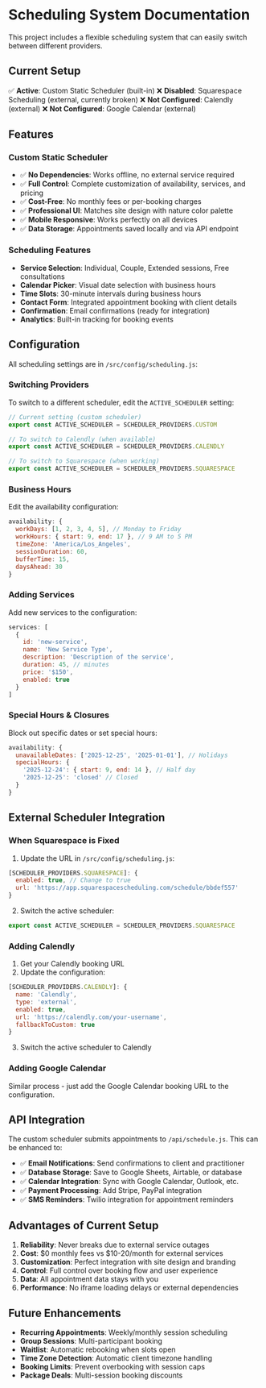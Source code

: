 # Scheduling System Documentation

This project includes a flexible scheduling system that can easily switch between different providers.

## Current Setup

✅ **Active**: Custom Static Scheduler (built-in)
❌ **Disabled**: Squarespace Scheduling (external, currently broken)
❌ **Not Configured**: Calendly (external)
❌ **Not Configured**: Google Calendar (external)

## Features

### Custom Static Scheduler
- ✅ **No Dependencies**: Works offline, no external service required
- ✅ **Full Control**: Complete customization of availability, services, and pricing
- ✅ **Cost-Free**: No monthly fees or per-booking charges
- ✅ **Professional UI**: Matches site design with nature color palette
- ✅ **Mobile Responsive**: Works perfectly on all devices
- ✅ **Data Storage**: Appointments saved locally and via API endpoint

### Scheduling Features
- **Service Selection**: Individual, Couple, Extended sessions, Free consultations
- **Calendar Picker**: Visual date selection with business hours
- **Time Slots**: 30-minute intervals during business hours
- **Contact Form**: Integrated appointment booking with client details
- **Confirmation**: Email confirmations (ready for integration)
- **Analytics**: Built-in tracking for booking events

## Configuration

All scheduling settings are in `/src/config/scheduling.js`:

### Switching Providers

To switch to a different scheduler, edit the `ACTIVE_SCHEDULER` setting:

```javascript
// Current setting (custom scheduler)
export const ACTIVE_SCHEDULER = SCHEDULER_PROVIDERS.CUSTOM

// To switch to Calendly (when available)
export const ACTIVE_SCHEDULER = SCHEDULER_PROVIDERS.CALENDLY

// To switch to Squarespace (when working)
export const ACTIVE_SCHEDULER = SCHEDULER_PROVIDERS.SQUARESPACE
```

### Business Hours

Edit the availability configuration:

```javascript
availability: {
  workDays: [1, 2, 3, 4, 5], // Monday to Friday
  workHours: { start: 9, end: 17 }, // 9 AM to 5 PM
  timeZone: 'America/Los_Angeles',
  sessionDuration: 60,
  bufferTime: 15,
  daysAhead: 30
}
```

### Adding Services

Add new services to the configuration:

```javascript
services: [
  {
    id: 'new-service',
    name: 'New Service Type',
    description: 'Description of the service',
    duration: 45, // minutes
    price: '$150',
    enabled: true
  }
]
```

### Special Hours & Closures

Block out specific dates or set special hours:

```javascript
availability: {
  unavailableDates: ['2025-12-25', '2025-01-01'], // Holidays
  specialHours: {
    '2025-12-24': { start: 9, end: 14 }, // Half day
    '2025-12-25': 'closed' // Closed
  }
}
```

## External Scheduler Integration

### When Squarespace is Fixed

1. Update the URL in `/src/config/scheduling.js`:
```javascript
[SCHEDULER_PROVIDERS.SQUARESPACE]: {
  enabled: true, // Change to true
  url: 'https://app.squarespacescheduling.com/schedule/bbdef557'
}
```

2. Switch the active scheduler:
```javascript
export const ACTIVE_SCHEDULER = SCHEDULER_PROVIDERS.SQUARESPACE
```

### Adding Calendly

1. Get your Calendly booking URL
2. Update the configuration:
```javascript
[SCHEDULER_PROVIDERS.CALENDLY]: {
  name: 'Calendly',
  type: 'external',
  enabled: true,
  url: 'https://calendly.com/your-username',
  fallbackToCustom: true
}
```

3. Switch the active scheduler to Calendly

### Adding Google Calendar

Similar process - just add the Google Calendar booking URL to the configuration.

## API Integration

The custom scheduler submits appointments to `/api/schedule.js`. This can be enhanced to:

- ✅ **Email Notifications**: Send confirmations to client and practitioner
- ✅ **Database Storage**: Save to Google Sheets, Airtable, or database
- ✅ **Calendar Integration**: Sync with Google Calendar, Outlook, etc.
- ✅ **Payment Processing**: Add Stripe, PayPal integration
- ✅ **SMS Reminders**: Twilio integration for appointment reminders

## Advantages of Current Setup

1. **Reliability**: Never breaks due to external service outages
2. **Cost**: $0 monthly fees vs $10-20/month for external services
3. **Customization**: Perfect integration with site design and branding
4. **Control**: Full control over booking flow and user experience
5. **Data**: All appointment data stays with you
6. **Performance**: No iframe loading delays or external dependencies

## Future Enhancements

- **Recurring Appointments**: Weekly/monthly session scheduling
- **Group Sessions**: Multi-participant booking
- **Waitlist**: Automatic rebooking when slots open
- **Time Zone Detection**: Automatic client timezone handling
- **Booking Limits**: Prevent overbooking with session caps
- **Package Deals**: Multi-session booking discounts